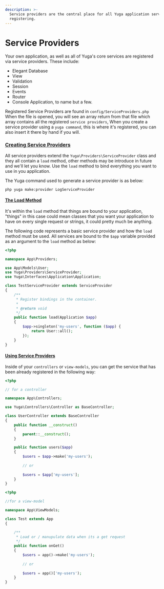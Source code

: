 ```yaml
---
description: >-
  Service providers are the central place for all Yuga application service
  registering.
---
```


# Service Providers

Your own application, as well as all of Yuga's core services are registered via service providers. These include:

* Elegant Database 
* View
* Validation
* Session
* Events
* Router
* Console Application, to name but a few.

 Registered Service Providers are found in `config/ServiceProviders.php` When the file is opened, you will see an array return from that file which array contains all the registered `service providers`, When you create a service provider using a `yuga command`, this is where it's registered, you can also insert it there by hand if you will.

### [Creating Service Providers](https://yuga-framework.gitbook.io/documentation/service-providers#creating-service-providers)

All service providers extend the `Yuga\Providers\ServiceProvider` class and they all contain a `load` method, other methods may be introduce in future and we'll let you know. Use the `load` method to bind everything you want to use in you application.

The Yuga command used to generate a service provider is as below:

```text
php yuga make:provider LogServiceProvider
```

#### [The Load Method](https://yuga-framework.gitbook.io/documentation/service-providers#the-load-method)

It's within the `load` method that things are bound to your application, "things" in this case could mean classes that you want your application to have on every single request or strings, it could pretty much be anything.

The following code represents a basic service provider and how the `load` method must be used. All services are bound to the `$app` variable provided as an argument to the `load` method as below:

```php
<?php

namespace App\Providers;

use App\Models\User;
use Yuga\Providers\ServiceProvider;
use Yuga\Interfaces\Application\Application;

class TestServiceProvider extends ServiceProvider
{
    /**
     * Register bindings in the container.
     *
     * @return void
     */
    public function load(Application $app)
    {
        $app->singleton('my-users', function ($app) {
            return User::all();
        });
    }
}
```

#### [Using Service Providers](https://yuga-framework.gitbook.io/documentation/service-providers#using-service-providers)

Inside of your `controllers` or `view-models`, you can get the service that has been already registered in the following way:

```php
<?php

// for a controller

namespace App\Controllers;

use Yuga\Controllers\Controller as BaseController;

class UserController extends BaseController
{
    public function __construct()
    {
        parent::__construct();
    }

    public function users($app)
    {
        $users = $app->make('my-users');
        
        // or 
        
        $users = $app['my-users'];
    }
}
```

```php
<?php

//for a view-model

namespace App\ViewModels;

class Test extends App
{

    /**
     * Load or / manupulate data when its a get request
     */
    public function onGet()
    {
        $users = app()->make('my-users');
        
        // or 
        
        $users = app()['my-users');
    }
}
```



